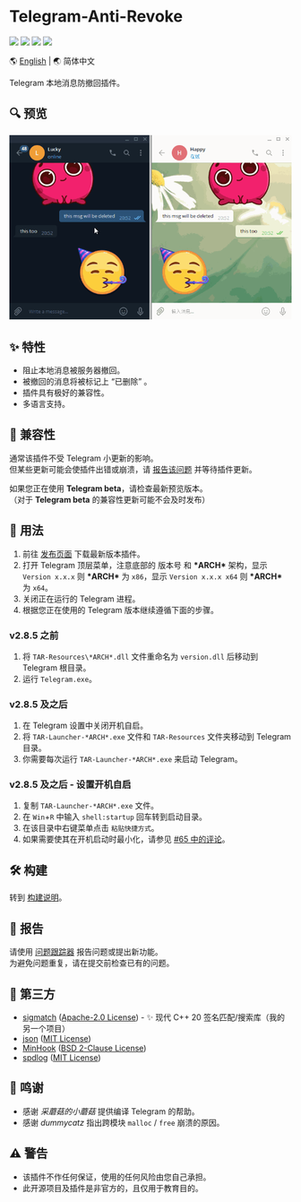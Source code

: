 # Telegram-Anti-Revoke

[![](https://github.com/SpriteOvO/Telegram-Anti-Revoke/actions/workflows/windows-msvc.yml/badge.svg)](https://github.com/SpriteOvO/Telegram-Anti-Revoke/actions/workflows/windows-msvc.yml)
[![](https://img.shields.io/github/v/release/SpriteOvO/Telegram-Anti-Revoke)](https://github.com/SpriteOvO/Telegram-Anti-Revoke/releases)
[![](https://img.shields.io/github/downloads/SpriteOvO/Telegram-Anti-Revoke/total.svg)](https://github.com/SpriteOvO/Telegram-Anti-Revoke/releases)
[![](https://img.shields.io/badge/license-MIT-yellow.svg)](LICENSE)

:earth_americas: [English](/README.md) | :earth_asia: 简体中文

Telegram 本地消息防撤回插件。

## :mag: 预览
![](/Resource/Preview.gif)

## :sparkles: 特性
* 阻止本地消息被服务器撤回。
* 被撤回的消息将被标记上 “已删除” 。
* 插件具有极好的兼容性。
* 多语言支持。  

## :tomato: 兼容性
通常该插件不受 Telegram 小更新的影响。  
但某些更新可能会使插件出错或崩溃，请 [报告该问题](https://github.com/SpriteOvO/Telegram-Anti-Revoke/issues) 并等待插件更新。

如果您正在使用 **Telegram beta**，请检查最新预览版本。  
（对于 **Telegram beta** 的兼容性更新可能不会及时发布）

## :hamburger: 用法
1. 前往 [发布页面](https://github.com/SpriteOvO/Telegram-Anti-Revoke/releases) 下载最新版本插件。  
2. 打开 Telegram 顶层菜单，注意底部的 版本号 和 **\*ARCH\*** 架构，显示 `Version x.x.x` 则 **\*ARCH\*** 为 `x86`，显示 `Version x.x.x x64` 则 **\*ARCH\*** 为 `x64`。  
3. 关闭正在运行的 Telegram 进程。  
4. 根据您正在使用的 Telegram 版本继续遵循下面的步骤。

### v2.8.5 之前
1. 将 `TAR-Resources\*ARCH*.dll` 文件重命名为 `version.dll` 后移动到 Telegram 根目录。
2. 运行 `Telegram.exe`。

### v2.8.5 及之后
1. 在 Telegram 设置中关闭开机自启。
2. 将 `TAR-Launcher-*ARCH*.exe` 文件和 `TAR-Resources` 文件夹移动到 Telegram 目录。
3. 你需要每次运行 `TAR-Launcher-*ARCH*.exe` 来启动 Telegram。

### v2.8.5 及之后 - 设置开机自启
1. 复制 `TAR-Launcher-*ARCH*.exe` 文件。
2. 在 `Win`+`R` 中输入 `shell:startup` 回车转到启动目录。
3. 在该目录中右键菜单点击 `粘贴快捷方式`。
4. 如果需要使其在开机启动时最小化，请参见 [#65 中的评论](https://github.com/SpriteOvO/Telegram-Anti-Revoke/issues/65#issuecomment-890500956)。

## :hammer_and_wrench: 构建
转到 [构建说明](/Docs/Build.md)。

## :bug: 报告
请使用 [问题跟踪器](https://github.com/SpriteOvO/Telegram-Anti-Revoke/issues) 报告问题或提出新功能。  
为避免问题重复，请在提交前检查已有的问题。

## :gem: 第三方
* [sigmatch](https://github.com/SpriteOvO/sigmatch) ([Apache-2.0 License](https://github.com/SpriteOvO/sigmatch/blob/main/LICENSE)) - ✨ 现代 C++ 20 签名匹配/搜索库（我的另一个项目）
* [json](https://github.com/nlohmann/json) ([MIT License](https://github.com/nlohmann/json/blob/develop/LICENSE.MIT))
* [MinHook](https://github.com/TsudaKageyu/minhook) ([BSD 2-Clause License](https://github.com/TsudaKageyu/minhook/blob/master/LICENSE.txt))
* [spdlog](https://github.com/gabime/spdlog) ([MIT License](https://github.com/gabime/spdlog/blob/v1.x/LICENSE))

## :beer: 鸣谢
* 感谢 *采蘑菇的小蘑菇* 提供编译 Telegram 的帮助。
* 感谢 *dummycatz* 指出跨模块 `malloc` / `free` 崩溃的原因。

## :warning: 警告
* 该插件不作任何保证，使用的任何风险由您自己承担。
* 此开源项目及插件是非官方的，且仅用于教育目的。
